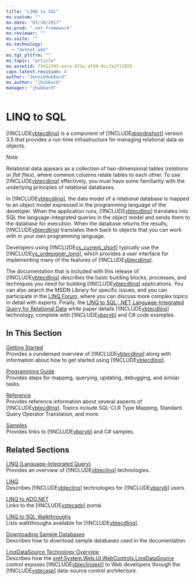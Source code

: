 ```yaml
---
title: "LINQ to SQL"
ms.custom: ""
ms.date: "03/30/2017"
ms.prod: ".net-framework"
ms.reviewer: ""
ms.suite: ""
ms.technology: 
  - "dotnet-ado"
ms.tgt_pltfrm: ""
ms.topic: "article"
ms.assetid: 73d13345-eece-471a-af40-4cc7a2f11655
caps.latest.revision: 4
author: "JennieHubbard"
ms.author: "jhubbard"
manager: "jhubbard"
---
```

# LINQ to SQL
[!INCLUDE[vbtecdlinq](../../../../../../includes/vbtecdlinq-md.md)] is a component of [!INCLUDE[dnprdnshort](../../../../../../includes/dnprdnshort-md.md)] version 3.5 that provides a run-time infrastructure for managing relational data as objects.  
  
> [!NOTE]
>  Relational data appears as a collection of two-dimensional tables (*relations* or *flat files*), where common columns relate tables to each other. To use [!INCLUDE[vbtecdlinq](../../../../../../includes/vbtecdlinq-md.md)] effectively, you must have some familiarity with the underlying principles of relational databases.  
  
 In [!INCLUDE[vbtecdlinq](../../../../../../includes/vbtecdlinq-md.md)], the data model of a relational database is mapped to an object model expressed in the programming language of the developer. When the application runs, [!INCLUDE[vbtecdlinq](../../../../../../includes/vbtecdlinq-md.md)] translates into SQL the language-integrated queries in the object model and sends them to the database for execution. When the database returns the results, [!INCLUDE[vbtecdlinq](../../../../../../includes/vbtecdlinq-md.md)] translates them back to objects that you can work with in your own programming language.  
  
 Developers using [!INCLUDE[vs_current_short](../../../../../../includes/vs-current-short-md.md)] typically use the [!INCLUDE[vs_ordesigner_long](../../../../../../includes/vs-ordesigner-long-md.md)], which provides a user interface for implementing many of the features of [!INCLUDE[vbtecdlinq](../../../../../../includes/vbtecdlinq-md.md)].  
  
 The documentation that is included with this release of [!INCLUDE[vbtecdlinq](../../../../../../includes/vbtecdlinq-md.md)] describes the basic building blocks, processes, and techniques you need for building [!INCLUDE[vbtecdlinq](../../../../../../includes/vbtecdlinq-md.md)] applications. You can also search the MSDN Library for specific issues, and you can participate in the [LINQ Forum](http://go.microsoft.com/fwlink/?LinkId=76488), where you can discuss more complex topics in detail with experts. Finally, the [LINQ to SQL: .NET Language-Integrated Query for Relational Data](http://go.microsoft.com/fwlink/?LinkId=93205) white paper details [!INCLUDE[vbtecdlinq](../../../../../../includes/vbtecdlinq-md.md)] technology, complete with [!INCLUDE[vbprvb](../../../../../../includes/vbprvb-md.md)] and C# code examples.  
  
## In This Section  
 [Getting Started](../../../../../../docs/framework/data/adonet/sql/linq/getting-started.md)  
 Provides a condensed overview of [!INCLUDE[vbtecdlinq](../../../../../../includes/vbtecdlinq-md.md)] along with information about how to get started using [!INCLUDE[vbtecdlinq](../../../../../../includes/vbtecdlinq-md.md)].  
  
 [Programming Guide](../../../../../../docs/framework/data/adonet/sql/linq/programming-guide.md)  
 Provides steps for mapping, querying, updating, debugging, and similar tasks.  
  
 [Reference](../../../../../../docs/framework/data/adonet/sql/linq/reference.md)  
 Provides reference information about several aspects of [!INCLUDE[vbtecdlinq](../../../../../../includes/vbtecdlinq-md.md)]. Topics include SQL-CLR Type Mapping, Standard Query Operator Translation, and more.  
  
 [Samples](../../../../../../docs/framework/data/adonet/sql/linq/samples.md)  
 Provides links to [!INCLUDE[vbprvb](../../../../../../includes/vbprvb-md.md)] and C# samples.  
  
## Related Sections  
 [LINQ (Language-Integrated Query)](http://msdn.microsoft.com/library/a73c4aec-5d15-4e98-b962-1274021ea93d)  
 Provides an overview of [!INCLUDE[vbteclinq](../../../../../../includes/vbteclinq-md.md)] technologies.  
  
 [LINQ](../../../../../visual-basic/programming-guide/language-features/linq/index.md)  
 Describes [!INCLUDE[vbteclinq](../../../../../../includes/vbteclinq-md.md)] technologies for [!INCLUDE[vbprvb](../../../../../../includes/vbprvb-md.md)] users.  
  
 [LINQ to ADO.NET](http://msdn.microsoft.com/en-us/be3297b9-1b54-4d4c-82a8-add0d79c2006)  
 Links to the [!INCLUDE[vstecado](../../../../../../includes/vstecado-md.md)] portal.  
  
 [LINQ to SQL Walkthroughs](http://msdn.microsoft.com/en-us/308e66ac-f704-4e00-9b4e-7af0045a2374)  
 Lists walkthroughs available for [!INCLUDE[vbtecdlinq](../../../../../../includes/vbtecdlinq-md.md)].  
  
 [Downloading Sample Databases](../../../../../../docs/framework/data/adonet/sql/linq/downloading-sample-databases.md)  
 Describes how to download sample databases used in the documentation.  
  
 [LinqDataSource Technology Overview](http://msdn.microsoft.com/en-us/104cfc3f-7385-47d3-8a51-830dfa791136)  
 Describes how the <xref:System.Web.UI.WebControls.LinqDataSource> control exposes [!INCLUDE[vbteclinqext](../../../../../../includes/vbteclinqext-md.md)] to Web developers through the [!INCLUDE[vstecasp](../../../../../../includes/vstecasp-md.md)] data-source control architecture.
